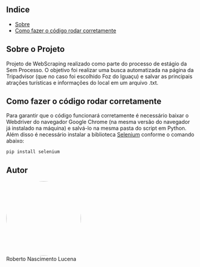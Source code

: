 ## Indice

- [Sobre](#sobre)
- [Como fazer o código rodar corretamente](#codigo)

## Sobre o Projeto

Projeto de WebScraping realizado como parte do processo de estágio da Sem Processo. O objetivo foi realizar uma busca automatizada na página da Tripadvisor (que no caso foi escolhido Foz do Iguaçu) e salvar as principais atrações turísticas e informações do local em um arquivo .txt.

## Como fazer o código rodar corretamente

Para garantir que o código funcionará corretamente é necessário baixar o Webdriver do navegador Google Chrome (na mesma versão do navegador já instalado na máquina) e salvá-lo na mesma pasta do script em Python. Além disso é necessário instalar a biblioteca [Selenium](https://selenium-python.readthedocs.io/) conforme o comando abaixo:

```
pip install selenium
```
## Autor <a id="autor"> </a>

<a href="https://github.com/RobertoLucena" style="text-decoration: none;">
<img style="border-radius: 50%;" height="200" width="200" src="https://avatars.githubusercontent.com/u/79461192?v=4"/>

<br />
Roberto Nascimento Lucena
</a> 
